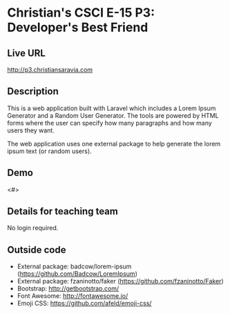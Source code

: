 # Christian's CSCI E-15 P3: Developer's Best Friend

## Live URL
<http://p3.christiansaravia.com>

## Description
This is a web application built with Laravel which includes a Lorem Ipsum Generator and a Random User Generator. The tools are powered by HTML forms where the user can specify how many paragraphs and how many users they want.

The web application uses one external package to help generate the lorem ipsum text (or random users).

## Demo
<#>

## Details for teaching team
No login required.

## Outside code
* External package: badcow/lorem-ipsum (https://github.com/Badcow/LoremIpsum)
* External package: fzaninotto/faker (https://github.com/fzaninotto/Faker)
* Bootstrap: http://getbootstrap.com/
* Font Awesome: http://fontawesome.io/
* Emoji CSS: https://github.com/afeld/emoji-css/
